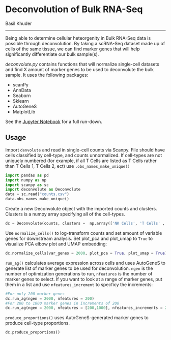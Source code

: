 # Deconvolution of Bulk RNA-Seq
Basil Khuder

-------
Being able to determine cellular heteorgenity in Bulk RNA-Seq data is possible through deconvolution. By taking a scRNA-Seq dataset made 
up of cells of the same tissue, we can find marker genes that will help significantly differentiate our bulk sample(s). 

*deconvolute.py* contains functions that will normalize single-cell datasets and find X amount of marker genes to be used to
deconvolute the bulk sample. It uses the following packages: 

- scanPy
- AnnData
- Seaborn
- Sklearn
- AutoGeneS
- MatplotLib

See the [Jupyter Notebook](https://github.com/basilkhuder/BulkDeconvolution/blob/master/deconvolute.ipynb) for a full run-down. 

## Usage

Import ```denvolute``` and read in single-cell counts via Scanpy. File should have cells classified by cell-type, and counts unnormalized. If cell-types are not uniquely numbered (for example, if all T Cells are listed as T Cells rather than T Cells 1, T Cells 2, ect) use ```.obs_names_make_unique()```

``` python
import pandas as pd
import numpy as np
import scanpy as sc
import deconvolute as Deconvolute
data = sc.read("counts.csv")
data.obs_names_make_unique()
```
Create a new Deconvolute object with the imported counts and clusters. Clusters is a numpy array specifying all of the cell-types.

``` python
dc = Deconvolute(counts, clusters =  np.array(['NK Cells', 'T Cells' ,'B Cells','DC Cells']))
```

Use ```normalize_cells()``` to log-transform counts and set amount of variable genes for downstream analysis. Set plot_pca and plot_umap to ```True``` to visualize PCA elbow plot and UMAP embedding:

``` python
dc.normalize_cells(var_genes = 2000, plot_pca = True, plot_umap = True)
```

```run_ag()``` calculates average expression across cells and uses AutoGeneS to generate list of marker genes to be used for deconvolution. ```ngen``` is the number of optimization generations to run, ```nfeatures``` is the number of marker genes to select. If you want to look at a range of marker genes, put them in a list and use ```nfeatures_increment``` to specficy the increments:

``` python
#For only 200 marker genes
dc.run_ag(ngen = 2000, nfeatures = 200)
#For 200 to 1000 marker genes in increments of 200
dc.run_ag(ngen = 2000, nfeatures = [200,1000], nfeatures_increments = 200)
```

```produce_proportions()``` uses AutoGeneS-generated marker genes to produce cell-type proportions.

``` python
dc.produce_proportions()
```

